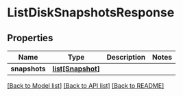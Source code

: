 # ListDiskSnapshotsResponse

## Properties
Name | Type | Description | Notes
------------ | ------------- | ------------- | -------------
**snapshots** | [**list[Snapshot]**](Snapshot.md) |  | 

[[Back to Model list]](../README.md#documentation-for-models) [[Back to API list]](../README.md#documentation-for-api-endpoints) [[Back to README]](../README.md)


